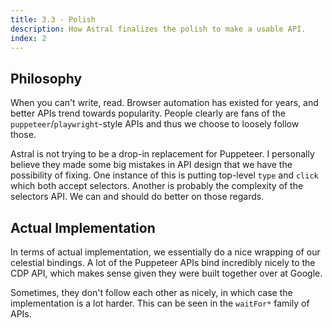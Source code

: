 ```yaml
---
title: 3.3 - Polish
description: How Astral finalizes the polish to make a usable API.
index: 2
---
```


## Philosophy

When you can't write, read. Browser automation has existed for years, and better
APIs trend towards popularity. People clearly are fans of the
`puppeteer`/`playwright`-style APIs and thus we choose to loosely follow those.

Astral is not trying to be a drop-in replacement for Puppeteer. I personally
believe they made some big mistakes in API design that we have the possibility
of fixing. One instance of this is putting top-level `type` and `click` which
both accept selectors. Another is probably the complexity of the selectors API.
We can and should do better on those regards.

## Actual Implementation

In terms of actual implementation, we essentially do a nice wrapping of our
celestial bindings. A lot of the Puppeteer APIs bind incredibly nicely to the
CDP API, which makes sense given they were built together over at Google.

Sometimes, they don't follow each other as nicely, in which case the
implementation is a lot harder. This can be seen in the `waitFor*` family of
APIs.
